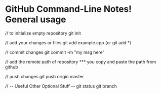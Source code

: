 # GitHub Command-Line Notes! General usage

// to initialize empty repository
    git init

// add your changes or files
    git add example.cpp          (or git add *)

// commit changes
    git commit -m "my msg here"

// add the remote path of repository
    *** you copy and paste the path from github

// push changes
    git push origin master


// -- Useful Other Optional Stuff --
    git status
    git branch

